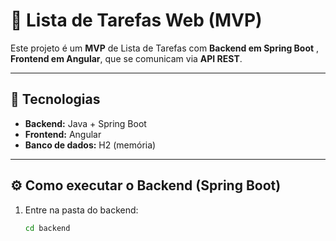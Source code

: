 # 📝 Lista de Tarefas Web (MVP)

Este projeto é um **MVP** de Lista de Tarefas com **Backend em Spring Boot** , **Frontend em Angular**, que se comunicam via **API REST**.

---

## 🚀 Tecnologias
- **Backend:** Java + Spring Boot
- **Frontend:** Angular
- **Banco de dados:** H2 (memória)

---

## ⚙️ Como executar o Backend (Spring Boot)

1. Entre na pasta do backend:
   ```bash
   cd backend
